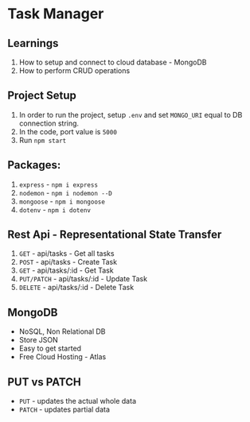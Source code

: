 # Task Manager

## Learnings

1. How to setup and connect to cloud database - MongoDB
2. How to perform CRUD operations

## Project Setup

1. In order to run the project, setup `.env` and set `MONGO_URI` equal to DB connection string.
2. In the code, port value is `5000`
3. Run `npm start`

## Packages:

1. `express` - `npm i express`
2. `nodemon` - `npm i nodemon --D`
3. `mongoose` - `npm i mongoose`
4. `dotenv` - `npm i dotenv`

## Rest Api - Representational State Transfer

1. `GET` - api/tasks - Get all tasks
2. `POST` - api/tasks - Create Task
3. `GET` - api/tasks/:id - Get Task
4. `PUT/PATCH` - api/tasks/:id - Update Task
5. `DELETE` - api/tasks/:id - Delete Task

## MongoDB

- NoSQL, Non Relational DB
- Store JSON
- Easy to get started
- Free Cloud Hosting - Atlas

## PUT vs PATCH

- `PUT` - updates the actual whole data
- `PATCH` - updates partial data
